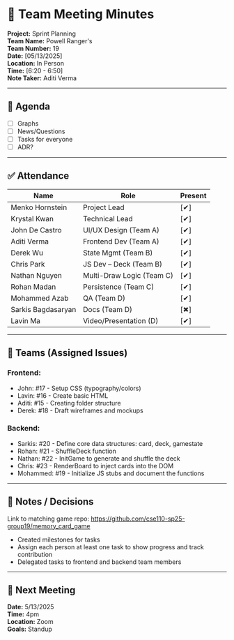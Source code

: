 # 📝 Team Meeting Minutes

**Project:** Sprint Planning    
**Team Name:** Powell Ranger's   
**Team Number:** 19     
**Date:** [05/13/2025]       
**Location:** In Person     
**Time:** [6:20 - 6:50]      
**Note Taker:** Aditi Verma      

---

## 📌 Agenda
- [ ] Graphs
- [ ] News/Questions
- [ ] Tasks for everyone
- [ ] ADR?

---

## ✅ Attendance
| Name              | Role                     | Present |
|-------------------|--------------------------|---------|
| Menko Hornstein   | Project Lead             | [✔]  |
| Krystal Kwan      | Technical Lead           | [✔]  |
| John De Castro    | UI/UX Design (Team A)    | [✔]  |
| Aditi Verma       | Frontend Dev (Team A)    | [✔]  |
| Derek Wu          | State Mgmt (Team B)      | [✔]  |
| Chris Park        | JS Dev – Deck (Team B)   | [✔]  |
| Nathan Nguyen     | Multi-Draw Logic (Team C)| [✔]  |
| Rohan Madan       | Persistence (Team C)     | [✔]  |
| Mohammed Azab     | QA (Team D)              | [✔]  |
| Sarkis Bagdasaryan| Docs (Team D)            | [✖]  |
| Lavin Ma          | Video/Presentation (D)   | [✔]  |

---
## 👥 Teams (Assigned Issues)

### Frontend:
- John: #17 - Setup CSS (typography/colors)
- Lavin: #16 - Create basic HTML
- Aditi: #15 - Creating folder structure
- Derek: #18 - Draft wireframes and mockups

### Backend:
- Sarkis: #20 - Define core data structures: card, deck, gamestate
- Rohan: #21 - ShuffleDeck function
- Nathan: #22 - InitGame to generate and shuffle the deck
- Chris: #23 - RenderBoard to inject cards into the DOM
- Mohammed: #19 - Initialize JS stubs and document the functions


---

## 💬 Notes / Decisions
Link to matching game repo: https://github.com/cse110-sp25-group19/memory_card_game
- Created milestones for tasks
- Assign each person at least one task to show progress and track contribution
- Delegated tasks to frontend and backend team members

---

## 📅 Next Meeting
**Date:** 5/13/2025  
**Time:** 4pm  
**Location:** Zoom  
**Goals:** Standup